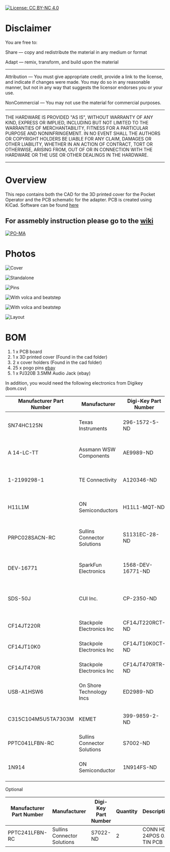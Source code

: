 
[![License: CC BY-NC 4.0](https://img.shields.io/badge/License-CC%20BY--NC%204.0-lightgrey.svg)](https://creativecommons.org/licenses/by-nc/4.0/)

# Disclaimer

You are free to:

Share — copy and redistribute the material in any medium or format

Adapt — remix, transform, and build upon the material

________________________________________

Attribution — You must give appropriate credit, provide a link to the license, and indicate if changes were made. You may do so in any reasonable manner, but not in any way that suggests the licensor endorses you or your use.

NonCommercial — You may not use the material for commercial purposes.

___________________________________________

THE HARDWARE IS PROVIDED "AS IS", WITHOUT WARRANTY OF ANY KIND, EXPRESS OR IMPLIED, INCLUDING BUT NOT LIMITED TO THE WARRANTIES OF MERCHANTABILITY, FITNESS FOR A PARTICULAR PURPOSE AND NONINFRINGEMENT. IN NO EVENT SHALL THE AUTHORS OR COPYRIGHT HOLDERS BE LIABLE FOR ANY CLAIM, DAMAGES OR OTHER LIABILITY, WHETHER IN AN ACTION OF CONTRACT, TORT OR OTHERWISE, ARISING FROM, OUT OF OR IN CONNECTION WITH THE HARDWARE OR THE USE OR OTHER DEALINGS IN THE HARDWARE.

_____________________________________________

# Overview

This repo contains both the CAD for the 3D printed cover for the Pocket Operator and the PCB schematic for the adapter. PCB is created using KiCad. Software can be found [here](https://github.com/PO-MIDI-Adapter/midi-adapter-software/tree/v2)

## For assmebly instruction please go to the [wiki](https://github.com/PO-MIDI-Adapter/midi-adapter-hardware/wiki)

[![PO-MA](https://raw.githubusercontent.com/PO-MIDI-Adapter/midi-adapter-hardware/master/photos/title.jpg)](https://www.youtube.com/watch?v=iIQ18DAJAU0 "PO-MA")

# Photos

![Cover](https://raw.githubusercontent.com/PO-MIDI-Adapter/midi-adapter-v2-hardware/main/photos/pomav2.jpg)

![Standalone](https://raw.githubusercontent.com/PO-MIDI-Adapter/midi-adapter-v2-hardware/main/photos/pomav2-17.jpg)

![Pins](https://raw.githubusercontent.com/PO-MIDI-Adapter/midi-adapter-v2-hardware/main/photos/pomav2bottom.jpg)

![With volca and beatstep](https://raw.githubusercontent.com/PO-MIDI-Adapter/midi-adapter-hardware/main/photos/beatstep.jpg "Setup")

![With volca and beatstep](https://raw.githubusercontent.com/PO-MIDI-Adapter/midi-adapter-hardware/main/photos/opz.jpg "Setup")

![Layout](https://raw.githubusercontent.com/PO-MIDI-Adapter/midi-adapter-v2-hardware/main/photos/layout.PNG)

# BOM

1. 1 x PCB board
2. 1 x 3D printed cover (Found in the cad folder)
3. 2 x cover holders  (Found in the cad folder)
4. 25 x pogo pins [ebay](https://www.ebay.ca/itm/100pcs-9mm-Length-Spring-Loaded-Test-Probes-Pogo-Pins-Cusp-Spear-for-Testing/163156710143?ssPageName=STRK%3AMEBIDX%3AIT&_trksid=p2057872.m2749.l46252)
5. 1 x PJ320B 3.5MM Audio Jack (ebay)

In addition, you would need the following electronics from Digikey (bom.csv)

|Manufacturer Part Number|Manufacturer               |Digi-Key Part Number|Quantity|Description                     |Placement|
|------------------------|---------------------------|--------------------|--------|--------------------------------|---------|
|SN74HC125N              |Texas Instruments          |296-1572-5-ND       |1       |IC BUFFER NON-INVERT 6V 14DIP   |U2
|A 14-LC-TT              |Assmann WSW Components     |AE9989-ND           |1       |CONN IC DIP SOCKET 14POS TIN    |U2
|1-2199298-1             |TE Connectivity            |A120346-ND          |1       |CONN IC DIP SOCKET 6POS TIN     |U3
|H11L1M                  |ON Semiconductors          |H11L1-MQT-ND        |1       |OPTOISO 4.17KV OPN COLL 6DIP    |U3
|PRPC028SACN-RC          |Sullins Connector Solutions|S1131EC-28-ND       |2       |CONN HEADER VERT 28POS 2.54MM   |U1
|DEV-16771               |SparkFun Electronics       |1568-DEV-16771-ND   |1       |TEENSY 4.1 W/OUT HDRS K66 EVAL  |U1
|SDS-50J                 |CUI Inc.                   |CP-2350-ND          |2       |CONN RCPT FMALE DIN 5POS SOLDER |J29,J30
|CF14JT220R              |Stackpole Electronics Inc  |CF14JT220RCT-ND     |3       |RES 220 OHM 1/4W 5% AXIAL       |R2,R3,R7
|CF14JT10K0              |Stackpole Electronics Inc  |CF14JT10K0CT-ND     |1       |RES 10K OHM 1/4W 5% AXIAL       |R4
|CF14JT470R              |Stackpole Electronics Inc  |CF14JT470RTR-ND     |1       |RES 470 OHM 1/4W 5% AXIAL       |R8
|USB-A1HSW6              |On Shore Technology Incs   |ED2989-ND           |1       |USB-A Receptacle Connector 4 Pos|J19
|C315C104M5U5TA7303M     |KEMET                      |399-9859-2-ND       |2       |CAP CER 0.1UF 50V Z5U RADIAL    |C2,C1
|PPTC041LFBN-RC          |Sullins Connector Solutions|S7002-ND            |1       |CONN HDR 4POS 0.1 TIN PCB       |J32
|1N914                   |ON Semiconductor           |1N914FS-ND          |1       |DIODE GEN PURP 100V 200MA DO35  |D1


Optional

|Manufacturer Part Number|Manufacturer               |Digi-Key Part Number|Quantity  |Description                   |Placement|
|------------------------|---------------------------|--------------------|--------|--------------------------------|---------|
|PPTC241LFBN-RC          |Sullins Connector Solutions|S7022-ND            |2       |CONN HDR 24POS 0.1 TIN PCB      |U1


